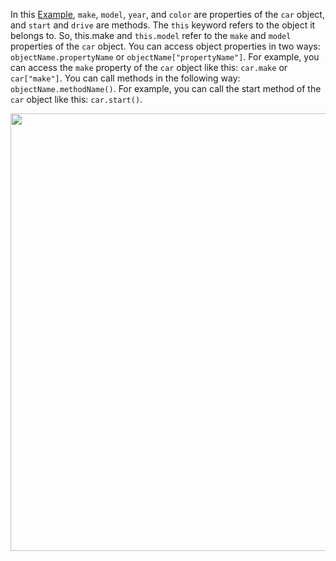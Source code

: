 In this [Example](./Object.js), `make`, `model`, `year`, and `color` are properties of the `car` object, and `start` and `drive` are methods. The `this` keyword refers to the object it belongs to. So, this.make and `this.model` refer to the `make` and `model` properties of the `car` object. You can access object properties in two ways: `objectName.propertyName` or `objectName["propertyName"]`. For example, you can access the `make` property of the `car` object like this: `car.make` or `car["make"]`. You can call methods in the following way: `objectName.methodName()`. For example, you can call the start method of the `car` object like this: `car.start()`.

<image src="https://github.com/gurjeetsinghvirdee/W3Schools-Frontend-Development-Exercises/assets/73753957/567c26ef-231f-4556-aac9-a690ca099f35" width="700" />
